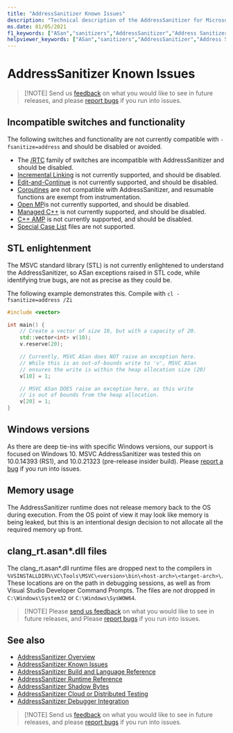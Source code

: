 ```yaml
---
title: "AddressSanitizer Known Issues"
description: "Technical description of the AddressSanitizer for Microsoft Visual C++ known issues."
ms.date: 01/05/2021
f1_keywords: ["ASan","sanitizers","AddressSanitizer","Address Sanitizer"]
helpviewer_keywords: ["ASan","sanitizers","AddressSanitizer","Address Sanitizer"]
---
```


# AddressSanitizer Known Issues

> [!NOTE] Send us [feedback](https://aka.ms/feedback/suggest?space=62) on what you would like to see in future releases, and please [report bugs](https://aka.ms/feedback/report?space=62) if you run into issues.

## Incompatible switches and functionality

The following switches and functionality are not currently compatible with `-fsanitize=address` and should be disabled or avoided.

- The [/RTC](https://docs.microsoft.com/en-us/cpp/build/reference/rtc-run-time-error-checks?view=msvc-160) family of switches are incompatible with AddressSanitizer and should be disabled.
- [Incremental Linking](https://docs.microsoft.com/en-us/cpp/build/reference/incremental-link-incrementally?view=msvc-160) is not currently supported, and should be disabled.
- [Edit-and-Continue](https://docs.microsoft.com/en-us/visualstudio/debugger/edit-and-continue-visual-cpp?view=vs-2019) is not currently supported, and should be disabled.
- [Coroutines](https://devblogs.microsoft.com/cppblog/category/coroutine/) are not compatible with AddressSanitizer, and resumable functions are exempt from instrumentation.
- [Open MP](https://docs.microsoft.com/en-us/cpp/build/reference/openmp-enable-openmp-2-0-support?view=msvc-160)is not currently supported, and should be disabled.
- [Managed C++](https://docs.microsoft.com/en-us/cpp/build/reference/clr-common-language-runtime-compilation?view=msvc-160) is not currently supported, and should be disabled. 
- [C++ AMP](https://docs.microsoft.com/en-us/cpp/parallel/amp/cpp-amp-overview?view=msvc-160) is not currently supported, and should be disabled.
- [Special Case List](https://clang.llvm.org/docs/SanitizerSpecialCaseList.html) files are not supported.

## STL enlightenment

The MSVC standard library (STL) is not currently enlightened to understand the AddressSanitizer, so ASan exceptions raised in STL code, while identifying true bugs, are not as precise as they could be.

The following example demonstrates this. Compile with `cl -fsanitize=address /Zi`

```cpp
#include <vector>

int main() {   
    // Create a vector of size 10, but with a capacity of 20.    
    std::vector<int> v(10);
    v.reserve(20);

    // Currently, MSVC ASan does NOT raise an exception here.
    // While this is an out-of-bounds write to 'v', MSVC ASan
    // ensures the write is within the heap allocation size (20)
    v[10] = 1;

    // MSVC ASan DOES raise an exception here, as this write
    // is out of bounds from the heap allocation.
    v[20] = 1;
}
```

## Windows versions

 As there are deep tie-ins with specific Windows versions, our support is focused on Windows 10. MSVC AddressSanitizer was tested this on 10.0.14393 (RS1), and 10.0.21323 (pre-release insider build). Please [report a bug](https://aka.ms/feedback/report?space=62) if you run into issues.

## Memory usage

The AddressSanitizer runtime does not release memory back to the OS during execution. From the OS point of view it may look like memory is being leaked, but this is an intentional design decision to not allocate all the required memory up front. 

## clang_rt.asan*.dll files

The clang_rt.asan*.dll runtime files are dropped next to the compilers in `%VSINSTALLDIR%\VC\Tools\MSVC\<version>\bin\<host-arch>\<target-arch>\`. These locations are on the path in debugging sessions, as well as from Visual Studio Developer Command Prompts. The files are _not_ dropped in `C:\Windows\System32` or `C:\Windows\SysWOW64`.

> [!NOTE] Please [send us feedback](https://aka.ms/feedback/suggest?space=62) on what you would like to see in future releases, and Please [report bugs](https://aka.ms/feedback/report?space=62) if you run into issues.

## See also

- [AddressSanitizer Overview](./asan.md)
- [AddressSanitizer Known Issues](./asan-known-issues.md)
- [AddressSanitizer Build and Language Reference](./asan-building.md)
- [AddressSanitizer Runtime Reference](./asan-runtime.md)
- [AddressSanitizer Shadow Bytes](./asan-shadowbytes.md)
- [AddressSanitizer Cloud or Distributed Testing](./asan-offline-crash-dumps.md)
- [AddressSanitizer Debugger Integration](./asan-debugger-integration.md)

> [!NOTE] Send us [feedback](https://aka.ms/feedback/suggest?space=62) on what you would like to see in future releases, and please [report bugs](https://aka.ms/feedback/report?space=62) if you run into issues.